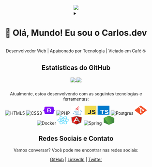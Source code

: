 <!-- Visitantes -->
<div align="center">
  <img src="https://komarev.com/ghpvc/?username=carloeira&style=for-the-badge">
</div>

<!-- Início da apresentação -->
<details align="center">
  <summary><h1>👋 Olá, Mundo! Eu sou o Carlos.dev</h1></summary>
  <p align="center">
    <img src="https://media.giphy.com/media/rhZr8u3cvxe0ksf1ej/giphy.gif" alt="Hello, World!" width="200">
  </p>
</details>

<div align="center">
  <p>Desenvolvedor Web | Apaixonado por Tecnologia | Viciado em Café ☕ </p>
</div>

<!-- Estatísticas do GitHub -->
<div align="center">
  <h2>Estatísticas do GitHub</h2>
  <a href="https://github.com/carloeira/github-readme-stats">
    <img height=200 align="center" src="https://github-readme-stats.vercel.app/api?username=carloeira&show_icons=true&theme=transparent" />
  </a>
  <a href="https://github.com/carloeira/convoychat">
    <img height=200 align="center" src="https://github-readme-stats.vercel.app/api/top-langs?username=carloeira&layout=compact&langs_count=8&card_width=320&theme=transparent" />
  </a>  
</div>

<!-- Tecnologias e Ferramentas -->
<div align="center">
  <h2></h2>
  <p>Atualmente, estou desenvolvendo com as seguintes tecnologias e ferramentas:</p>
  <p>
    <img src="https://devicons.railway.app/i/html5.svg" height="30" width="40" alt="HTML5">
    <img src="https://devicons.railway.app/i/css3.svg" height="30" width="40" alt="CSS3">
    <img src="https://raw.githubusercontent.com/devicons/devicon/master/icons/bootstrap/bootstrap-original.svg" height="30" width="40" alt="Bootstrap">
    <img src="https://devicons.railway.app/i/php.svg" height="30" width="40" alt="PHP">
    <img src="https://raw.githubusercontent.com/devicons/devicon/master/icons/java/java-original.svg" height="30" width="40" alt="Java">
    <img src="https://raw.githubusercontent.com/devicons/devicon/master/icons/javascript/javascript-original.svg" height="30" width="40" alt="JavaScript">
    <img src="https://raw.githubusercontent.com/devicons/devicon/master/icons/typescript/typescript-original.svg" height="30" width="40" alt="TypeScript">
    <img src="https://devicons.railway.app/i/postgresql.svg" height="30" width="40" alt="Postgres">
    <img src="https://raw.githubusercontent.com/devicons/devicon/master/icons/git/git-original.svg" height="30" width="40" alt="Git">
    <img src="https://devicons.railway.app/i/docker.svg" height="30" width="40" alt="Docker">
    <img src="https://raw.githubusercontent.com/devicons/devicon/master/icons/react/react-original.svg" height="30" width="40" alt="React">
    <img src="https://raw.githubusercontent.com/devicons/devicon/master/icons/angularjs/angularjs-original.svg" height="30" width="40" alt="Angular">
    <img src="https://devicons.railway.app/i/spring.svg" height="30" width="40" alt="Spring">
    <img src="https://raw.githubusercontent.com/devicons/devicon/master/icons/nodejs/nodejs-original.svg" height="30" width="40" alt="Node.js">
  </p>
</div>

<!-- Redes Sociais e Contato -->
<div align="center">
  <h2>Redes Sociais e Contato</h2>
  <p>Vamos conversar? Você pode me encontrar nas redes sociais:</p>
  <a href="https://github.com/carloeira">GitHub</a> |
  <a href="https://linkedin.com/in/carloeira">LinkedIn</a> |
  <a href="https://twitter.com/spasebeijos">Twitter</a>
</div>
